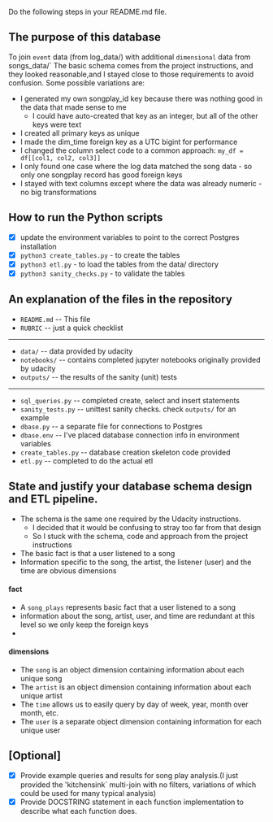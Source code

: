 Do the following steps in your README.md file.

## The purpose of this database 
To join `event` data (from log_data/) with additional `dimensional` data from songs_data/`
The basic schema comes from the project instructions, and they looked reasonable,and I stayed close to those requirements to avoid confusion.
Some possible variations are:
- I generated my own songplay_id key because there was nothing good in the data that made sense to me 
  - I could have auto-created that key as an integer, but all of the other keys were text
- I created all primary keys as unique
- I made the dim_time foreign key as a UTC bigint for performance 
- I changed the column select code to a common approach: `my_df = df[[col1, col2, col3]]`
- I only found one case where the log data matched the song data - so only one songplay record has good foreign keys
- I stayed with text columns except where the data was already numeric - no big transformations

## How to run the Python scripts
- [x] update the environment variables to point to the correct Postgres installation
- [x] `python3 create_tables.py` - to create the tables  
- [x] `python3 etl.py` - to load the tables from the data/ directory
- [x] `python3 sanity_checks.py` - to validate the tables

## An explanation of the files in the repository
- `README.md`  -- This file 
- `RUBRIC`  -- just a quick checklist 
---
- `data/`  -- data provided by udacity
- `notebooks/`  -- contains completed jupyter notebooks originally provided by udacity
- `outputs/`  -- the results of the sanity (unit) tests
---
- `sql_queries.py`  -- completed create, select and insert statements
- `sanity_tests.py`  -- unittest sanity checks. check `outputs/` for an example
- `dbase.py`  -- a separate file for connections to Postgres
- `dbase.env`  -- I've placed database connection info in environment variables
- `create_tables.py`  -- database creation skeleton code provided
- `etl.py`  -- completed to do the actual etl

## State and justify your database schema design and ETL pipeline.
- The schema is the same one required by the Udacity instructions.  
  - I decided that it would be confusing to stray too far from that design 
  - So I stuck with the schema, code and approach from the project instructions
- The basic fact is that a user listened to a song 
- Information specific to the song, the artist, the listener (user) and the time are obvious dimensions

#### fact
- A `song_plays` represents basic fact that a user listened to a song
- information about the song, artist, user, and time are redundant at this level so we only keep the foreign keys
- 
#### dimensions
- The `song` is an object dimension containing information about each unique song
- The `artist` is an object dimension containing information about each unique artist
- The `time` allows us to easily query by day of week, year, month over month, etc.
- The `user` is a separate object dimension containing information for each unique user

## [Optional]
- [x] Provide example queries and results for song play analysis.(I just provided the 'kitchensink` multi-join with no filters, variations of which could be used for many typical analysis)
- [x] Provide DOCSTRING statement in each function implementation to describe what each function does.